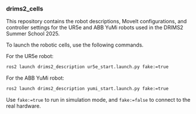 ### drims2_cells

This repository contains the robot descriptions, MoveIt configurations, and controller settings for the UR5e and ABB YuMi robots used in the DRIMS2 Summer School 2025.

To launch the robotic cells, use the following commands.

For the UR5e robot:

```bash
ros2 launch drims2_description ur5e_start.launch.py fake:=true
```

For the ABB YuMi robot:
```bash
ros2 launch drims2_description yumi_start.launch.py fake:=true
```
Use `fake:=true` to run in simulation mode, and `fake:=false` to connect to the real hardware.

